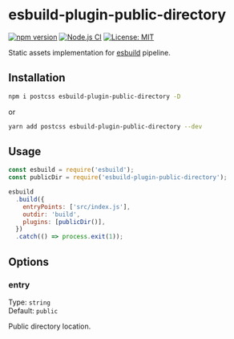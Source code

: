 # esbuild-plugin-public-directory

[![npm version][package-version-badge]][package-version]
[![Node.js CI](https://github.com/karolis-sh/esbuild-plugin-public-directory/actions/workflows/node.js.yml/badge.svg)](https://github.com/karolis-sh/esbuild-plugin-public-directory/actions/workflows/node.js.yml)
[![License: MIT](https://img.shields.io/badge/license-mit-yellow.svg)](https://opensource.org/licenses/MIT)

Static assets implementation for [esbuild](https://esbuild.github.io/) pipeline.

## Installation

```bash
npm i postcss esbuild-plugin-public-directory -D
```

or

```bash
yarn add postcss esbuild-plugin-public-directory --dev
```

## Usage

```js
const esbuild = require('esbuild');
const publicDir = require('esbuild-plugin-public-directory');

esbuild
  .build({
    entryPoints: ['src/index.js'],
    outdir: 'build',
    plugins: [publicDir()],
  })
  .catch(() => process.exit(1));
```

## Options

### entry

Type: `string`<br>
Default: `public`

Public directory location.

[package-version-badge]: https://badge.fury.io/js/esbuild-plugin-public-directory.svg
[package-version]: https://www.npmjs.com/package/esbuild-plugin-public-directory
